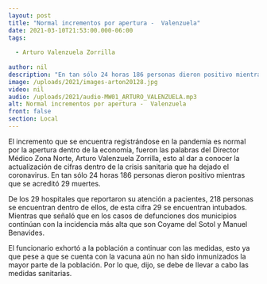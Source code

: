 ```yaml
---
layout: post
title: "Normal incrementos por apertura -  Valenzuela"
date: 2021-03-10T21:53:00.000-06:00
tags:
  
  - Arturo Valenzuela Zorrilla
  
author: nil
description: "En tan sólo 24 horas 186 personas dieron positivo mientras que se acreditó 29 muertes."
image: /uploads/2021/images-arton20128.jpg
video: nil
audio: /uploads/2021/audio-MW01_ARTURO_VALENZUELA.mp3
alt: Normal incrementos por apertura -  Valenzuela
front: false
section: Local
---
```


El incremento que se encuentra registrándose en la pandemia es normal por la apertura dentro de la economía, fueron las palabras del Director Médico Zona Norte, Arturo Valenzuela Zorrilla, esto al dar a conocer la actualización de cifras dentro de la crisis sanitaria que ha dejado el coronavirus. En tan sólo 24 horas 186 personas dieron positivo mientras que se acreditó 29 muertes.

De los 29 hospitales que reportaron su atención a pacientes, 218 personas se encuentran dentro de ellos, de esta cifra 29 se encuentran intubados. Mientras que señaló que en los casos de defunciones dos municipios continúan con la incidencia más alta que son Coyame del Sotol y Manuel Benavides.

El funcionario exhortó a la población a continuar con las medidas, esto ya que pese a que se cuenta con la vacuna aún no han sido inmunizados la mayor parte de la población. Por lo que, dijo, se debe de llevar a cabo las medidas sanitarias.
